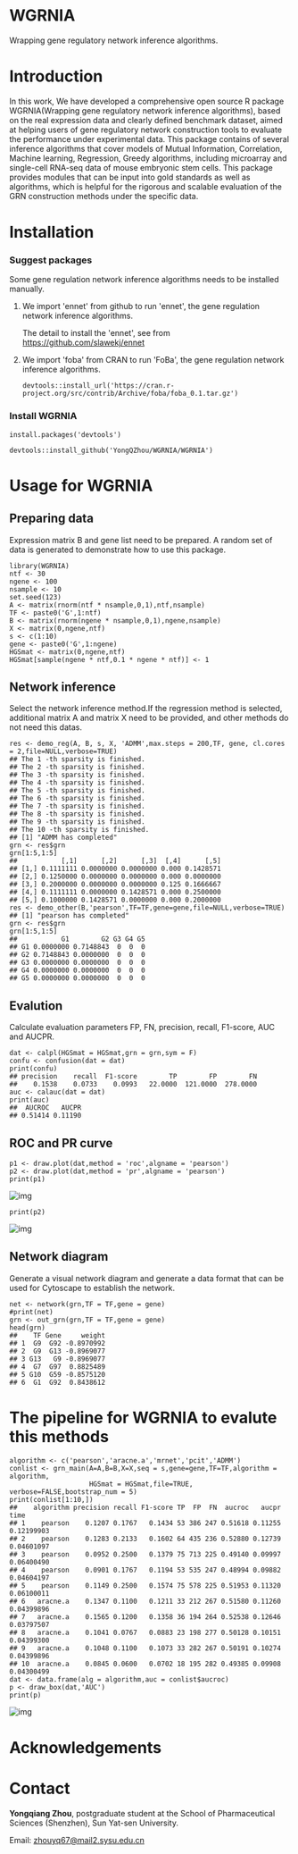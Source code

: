 # WGRNIA

Wrapping gene regulatory network inference algorithms.

# Introduction

In this work, We have developed a comprehensive open source R package WGRNIA(Wrapping gene regulatory network inference algorithms), based on the real expression data and clearly defined benchmark dataset, aimed at helping users of gene regulatory network construction tools to evaluate the performance under experimental data. This package contains of several inference algorithms that cover models of Mutual Information, Correlation, Machine learning, Regression, Greedy algorithms, including microarray and single-cell RNA-seq data of mouse embryonic stem cells. This package provides modules that can be input into gold standards as well as algorithms, which is helpful for the rigorous and scalable evaluation of the GRN construction methods under the specific data.

# Installation

### Suggest packages

Some gene regulation network inference algorithms needs to be installed manually.

1. We import 'ennet' from github to run 'ennet', the gene regulation network  inference algorithms.

   The detail to install the 'ennet', see from https://github.com/slawekj/ennet

2. We import 'foba' from CRAN to run 'FoBa', the gene regulation network  inference algorithms.

   `devtools::install_url('https://cran.r-project.org/src/contrib/Archive/foba/foba_0.1.tar.gz')`

### Install WGRNIA

`install.packages('devtools')`

`devtools::install_github('YongQZhou/WGRNIA/WGRNIA')`



# Usage for WGRNIA

## Preparing data

Expression matrix B and gene list need to be prepared. A random set of data is generated to demonstrate how to use this package.

```
library(WGRNIA)
ntf <- 30
ngene <- 100
nsample <- 10
set.seed(123)
A <- matrix(rnorm(ntf * nsample,0,1),ntf,nsample)
TF <- paste0('G',1:ntf)
B <- matrix(rnorm(ngene * nsample,0,1),ngene,nsample)
X <- matrix(0,ngene,ntf)
s <- c(1:10)
gene <- paste0('G',1:ngene)
HGSmat <- matrix(0,ngene,ntf)
HGSmat[sample(ngene * ntf,0.1 * ngene * ntf)] <- 1
```

## Network inference

Select the network inference method.If the regression method is selected, additional matrix A and matrix X need to be provided, and other methods do not need this datas.

```
res <- demo_reg(A, B, s, X, 'ADMM',max.steps = 200,TF, gene, cl.cores = 2,file=NULL,verbose=TRUE)
## The 1 -th sparsity is finished.
## The 2 -th sparsity is finished.
## The 3 -th sparsity is finished.
## The 4 -th sparsity is finished.
## The 5 -th sparsity is finished.
## The 6 -th sparsity is finished.
## The 7 -th sparsity is finished.
## The 8 -th sparsity is finished.
## The 9 -th sparsity is finished.
## The 10 -th sparsity is finished.
## [1] "ADMM has completed"
grn <- res$grn 
grn[1:5,1:5]
##           [,1]      [,2]      [,3]  [,4]      [,5]
## [1,] 0.1111111 0.0000000 0.0000000 0.000 0.1428571
## [2,] 0.1250000 0.0000000 0.0000000 0.000 0.0000000
## [3,] 0.2000000 0.0000000 0.0000000 0.125 0.1666667
## [4,] 0.1111111 0.0000000 0.1428571 0.000 0.2500000
## [5,] 0.1000000 0.1428571 0.0000000 0.000 0.2000000
res <- demo_other(B,'pearson',TF=TF,gene=gene,file=NULL,verbose=TRUE)
## [1] "pearson has completed"
grn <- res$grn 
grn[1:5,1:5]
##           G1        G2 G3 G4 G5
## G1 0.0000000 0.7148843  0  0  0
## G2 0.7148843 0.0000000  0  0  0
## G3 0.0000000 0.0000000  0  0  0
## G4 0.0000000 0.0000000  0  0  0
## G5 0.0000000 0.0000000  0  0  0
```

## Evalution

Calculate evaluation parameters FP, FN, precision, recall, F1-score, AUC and AUCPR.

```
dat <- calpl(HGSmat = HGSmat,grn = grn,sym = F)
confu <- confusion(dat = dat)
print(confu)
## precision    recall  F1-score        TP        FP        FN 
##    0.1538    0.0733    0.0993   22.0000  121.0000  278.0000
auc <- calauc(dat = dat)
print(auc)
##  AUCROC   AUCPR 
## 0.51414 0.11190
```

## ROC and PR curve

```
p1 <- draw.plot(dat,method = 'roc',algname = 'pearson')
p2 <- draw.plot(dat,method = 'pr',algname = 'pearson')
print(p1)
```
![img](https://github.com/YongQZhou/WGRNIA/blob/master/png/p1.png)

```
print(p2)
```

![img](https://github.com/YongQZhou/WGRNIA/blob/master/png/p2.png)

## Network diagram

Generate a visual network diagram and generate a data format that can be used for Cytoscape to establish the network.

```
net <- network(grn,TF = TF,gene = gene)
#print(net)
grn <- out_grn(grn,TF = TF,gene = gene)
head(grn)
##    TF Gene     weight
## 1  G9  G92 -0.8970992
## 2  G9  G13 -0.8969077
## 3 G13   G9 -0.8969077
## 4  G7  G97  0.8825489
## 5 G10  G59 -0.8575120
## 6  G1  G92  0.8438612
```

# The pipeline for WGRNIA to evalute this methods

```
algorithm <- c('pearson','aracne.a','mrnet','pcit','ADMM')
conlist <- grn_main(A=A,B=B,X=X,seq = s,gene=gene,TF=TF,algorithm = algorithm,
                    HGSmat = HGSmat,file=TRUE, verbose=FALSE,bootstrap_num = 5)
print(conlist[1:10,])
##    algorithm precision recall F1-score TP  FP  FN  aucroc   aucpr       time
## 1    pearson    0.1207 0.1767   0.1434 53 386 247 0.51618 0.11255 0.12199903
## 2    pearson    0.1283 0.2133   0.1602 64 435 236 0.52880 0.12739 0.04601097
## 3    pearson    0.0952 0.2500   0.1379 75 713 225 0.49140 0.09997 0.06400490
## 4    pearson    0.0901 0.1767   0.1194 53 535 247 0.48994 0.09882 0.04604197
## 5    pearson    0.1149 0.2500   0.1574 75 578 225 0.51953 0.11320 0.06100011
## 6   aracne.a    0.1347 0.1100   0.1211 33 212 267 0.51580 0.11260 0.04399896
## 7   aracne.a    0.1565 0.1200   0.1358 36 194 264 0.52538 0.12646 0.03797507
## 8   aracne.a    0.1041 0.0767   0.0883 23 198 277 0.50128 0.10151 0.04399300
## 9   aracne.a    0.1048 0.1100   0.1073 33 282 267 0.50191 0.10274 0.04399896
## 10  aracne.a    0.0845 0.0600   0.0702 18 195 282 0.49385 0.09908 0.04300499
dat <- data.frame(alg = algorithm,auc = conlist$aucroc)
p <- draw_box(dat,'AUC')
print(p)
```

![img](https://github.com/YongQZhou/WGRNIA/blob/master/png/p3.png)



# Acknowledgements



# Contact

**Yongqiang Zhou**, postgraduate student at the School of Pharmaceutical Sciences (Shenzhen), Sun Yat-sen University.

Email: zhouyq67@mail2.sysu.edu.cn

